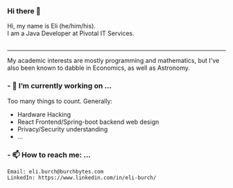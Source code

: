 ### Hi there 👋
Hi, my name is Eli (he/him/his).<br/> I am a Java Developer at Pivotal IT Services.<br/><br/>

---
My academic interests are mostly programming and mathematics, but I've also been known to dabble in Economics, as well as Astronomy.
### - 🔭 I’m currently working on ...

Too many things to count. Generally:
- Hardware Hacking
- React Frontend/Spring-boot backend web design
- Privacy/Security understanding
- ...

### - 📫 How to reach me: ...
```
Email: eli.burch@burchbytes.com
LinkedIn: https://www.linkedin.com/in/eli-burch/
```
